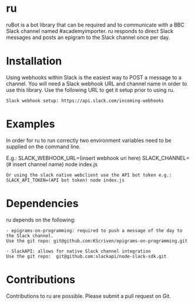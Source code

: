 # ru

ruBot is a bot library that can be required and to communicate with a BBC Slack channel named #academyimporter.  ru responds to direct Slack messages and posts an epigram to the Slack channel once per day.  

# Installation

Using webhooks within Slack is the easiest way to POST a message to a channel.  You will need a Slack webhook URL and channel name in order to use this library. Use the following URL to get it setup prior to using ru. 

    Slack webhook setup: https://api.slack.com/incoming-webhooks
    
# Examples

In order for ru to run correctly two environment variables need to be supplied on the command line.

E.g.:
    SLACK_WEBHOOK_URL=(insert webhook uri here) SLACK_CHANNEL=(# insert channel name) node index.js 
    
    Or using the slack native webclient use the API bot token e.g.:  SLACK_API_TOKEN=(API bot token) node index.js

# Dependencies

ru depends on the following:

    - epigrams-on-programming: required to push a message of the day to the Slack channel.
    Use the git repo: git@github.com:KScriven/epigrams-on-programming.git
    
    - SlackAPI: allows for native Slack channel integration
    Use the git repo:  git@github.com:slackapi/node-slack-sdk.git
    
# Contributions

Contributions to ru are possible.  Please submit a pull request on Git. 